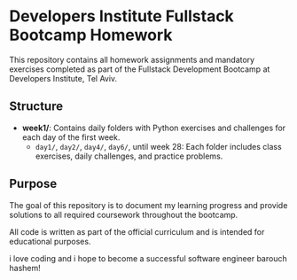 

# Developers Institute Fullstack Bootcamp Homework

This repository contains all homework assignments and mandatory exercises completed as part of the Fullstack Development Bootcamp at Developers Institute, Tel Aviv.

## Structure

- **week1/**: Contains daily folders with Python exercises and challenges for each day of the first week.
	- `day1/`, `day2/`, `day4/`, `day6/`, until week 28: Each folder includes class exercises, daily challenges, and practice problems.

## Purpose

The goal of this repository is to document my learning progress and provide solutions to all required coursework throughout the bootcamp.

All code is written as part of the official curriculum and is intended for educational purposes.

i love coding and i hope to become a successful software engineer barouch hashem!
